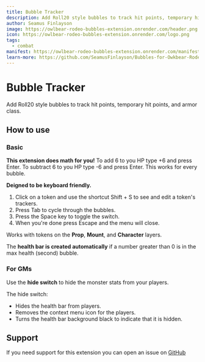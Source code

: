 ```yaml
---
title: Bubble Tracker
description: Add Roll20 style bubbles to track hit points, temporary hit points, and armor class.
author: Seamus Finlayson
image: https://owlbear-rodeo-bubbles-extension.onrender.com/header.png
icon: https://owlbear-rodeo-bubbles-extension.onrender.com/logo.png
tags:
  - combat
manifest: https://owlbear-rodeo-bubbles-extension.onrender.com/manifest.json
learn-more: https://github.com/SeamusFinlayson/Bubbles-for-Owkbear-Rodeo
---
```


# Bubble Tracker

Add Roll20 style bubbles to track hit points, temporary hit points, and armor class.

## How to use

### Basic

**This extension does math for you!** 
To add 6 to you HP type +6 and press Enter. To subtract 6 to you HP type -6 and press Enter. This works for every bubble.

**Deigned to be keyboard friendly.**

1. Click on a token and use the shortcut Shift + S to see and edit a token's trackers.
2. Press Tab to cycle through the bubbles.
3. Press the Space key to toggle the switch.
4. When you're done press Escape and the menu will close.

Works with tokens on the **Prop**, **Mount**, and **Character** layers.

The **health bar is created automatically** if a number greater than 0 is in the max health (second) bubble.

### For GMs

Use the **hide switch** to hide the monster stats from your players. 

The hide switch:

* Hides the health bar from players.
* Removes the context menu icon for the players.
* Turns the health bar background black to indicate that it is hidden.

## Support

If you need support for this extension you can open an issue on [GitHub](https://github.com/SeamusFinlayson/Bubbles-for-Owkbear-Rodeo)
